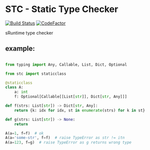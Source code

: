 
# STC - Static Type Checker

[![Build Status](https://travis-ci.org/moff4/stc.svg?branch=master)](https://travis-ci.org/moff4/stc)
[![CodeFactor](https://www.codefactor.io/repository/github/moff4/stc/badge)](https://www.codefactor.io/repository/github/moff4/stc)

sRuntime type checker

## example:

```python

from typing import Any, Callable, List, Dict, Optional

from stc import staticclass

@staticclass
class A:
    a: int
    f: Optional[Callable[[List[str]], Dict[str, Any]]]

def f(strs: List[str]) -> Dict[str, Any]:
    return {k: idx for idx, st in enumerate(strs) for k in st}

def g(strs: List[str]) -> None:
    return

A(a=1, f=f)  # ok
A(a='some-str', f=f)  # raise TypeError as str != itn
A(a=123, f=g)  # raise TypeError as g returns wrong type

```